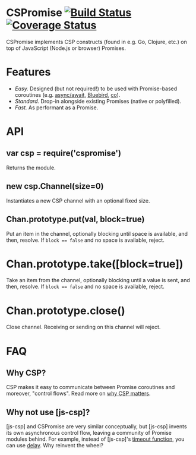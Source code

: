 
# CSPromise [![Build Status](https://travis-ci.org/tejasmanohar/cspromise.svg?branch=master)](https://travis-ci.org/tejasmanohar/cspromise) [![Coverage Status](https://img.shields.io/coveralls/jekyll/jekyll.svg)](https://coveralls.io/github/tejasmanohar/cspromise)

CSPromise implements CSP constructs (found in e.g. Go, Clojure, etc.) on top of
JavaScript (Node.js or browser) Promises.


# Features

- *Easy.* Designed (but not required!) to be used with Promise-based coroutines
(e.g. [async/await], [Bluebird], [co]).
- *Standard.* Drop-in alongside existing Promises (native or polyfilled).
- *Fast.* As performant as a Promise.


# API

## var csp = require('cspromise')
Returns the module.

## new csp.Channel(size=0)
Instantiates a new CSP channel with an optional fixed size.

## Chan.prototype.put(val, block=true)
Put an item in the channel, optionally blocking until space is available, and
then, resolve. If `block == false` and no space is available, reject.

# Chan.prototype.take([block=true])
Take an item from the channel, optionally blocking until a value is sent, and
then, resolve. If `block == false` and no space is available, reject.

# Chan.prototype.close()
Close channel. Receiving or sending on this channel will reject.


# FAQ

## Why CSP?
CSP makes it easy to communicate between Promise coroutines and moreover,
"control flows". Read more on [why CSP matters](https://reaktor.com/blog/why-csp-matters-i-keeping-things-in-sync/).

## Why not use [js-csp]?
[js-csp] and CSPromise are very similar conceptually, but [js-csp] invents its
own asynchronous control flow, leaving a community of Promise modules behind.
For example, instead of [js-csp]'s [timeout function](https://github.com/ubolonton/js-csp/blob/master/doc/basic.md#timeoutmsecs),
you can use [delay](https://www.npmjs.com/package/delay). Why reinvent the wheel?


[async/await]: https://zeit.co/blog/async-and-await
[Bluebird]: http://bluebirdjs.com/docs/api/promise.coroutine.html
[co]: https://github.com/tj/co
[js-scp]: https://github.com/ubolonton/js-csp
